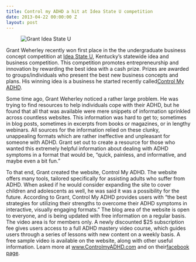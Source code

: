 ```yaml
---
title: Control my ADHD a hit at Idea State U competition
date: 2013-04-22 00:00:00 Z
layout: post
---
```

 
<p><figure data-orig-height="264" data-orig-width="288" data-orig-src="https://ci.uky.edu/inet/sites/all/files/sites/all/files/uploads/ISU%20Grant%20043.jpg"><img alt="Grant Idea State U" src="https://66.media.tumblr.com/dc472a7e97b00c6e67ab977031e306b9/tumblr_inline_pkievaSF5f1spm8pc_540.jpg" data-orig-height="264" data-orig-width="288" data-orig-src="https://ci.uky.edu/inet/sites/all/files/sites/all/files/uploads/ISU%20Grant%20043.jpg"/></figure></p>
<p>Grant Weherley recently won first place in the the undergraduate business concept competition at <a href="http://www.ideastateu.com/" target="_blank">Idea State U</a>, Kentucky&rsquo;s statewide idea and business competition. This competition promotes entrepreneurship and innovation by rewarding the best idea with a cash prize. Prizes are awarded to groups/individuals who present the best new business concepts and plans. His winning idea is a business he started recently called<a href="http://www.controlmyadhd.com/" target="_blank">Control My ADHD</a>.</p>
<p>Some time ago, Grant Weherley noticed a rather large problem. He was trying to find resources to help individuals cope with their ADHD, but he found that all that was available were mere snippets of information sprinkled across countless websites. This information was hard to get to; sometimes in blog posts, sometimes in excerpts from books or magazines, or in lengthy webinars. All sources for the information relied on these clunky, unappealing formats which are rather ineffective and unpleasant for someone with ADHD. Grant set out to create a resource for those who wanted this extremely helpful information about dealing with ADHD symptoms in a format that would be, &ldquo;quick, painless, and informative, and maybe even a bit fun.&rdquo;</p>
<p>To that end, Grant created the website, Control My ADHD. The website offers many tools, tailored specifically for assisting adults who suffer from ADHD. When asked if he would consider expanding the site to cover children and adolescents as well, he was said it was a possibility for the future. According to Grant, Control My ADHD provides users with &ldquo;the best strategies for utilizing their strengths to overcome their ADHD symptoms in interactive, visually engaging formats.&rdquo; The blog area of the website is open to everyone, and is being updated with free information on a regular basis. The video area is for members only. A newly discounted $25 subscription fee gives users access to a full ADHD mastery video course, which guides users through a series of lessons with new content on a weekly basis. A free sample video is available on the website, along with other useful information. Learn more at <a href="http://www.controlmyadhd.com/" target="_blank">www.ControlmyADHD.com</a> and on their<a href="https://www.facebook.com/ControlMyADHD" target="_blank">facebook page</a>.</p>
